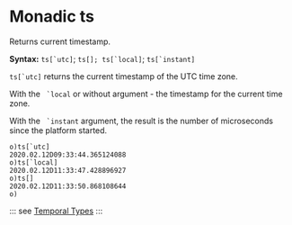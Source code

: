 # Monadic ts

Returns current timestamp.

**Syntax:** ```ts[`utc]```; ```ts[]; ts[`local]```; ```ts[`instant]```

```ts[`utc]``` returns the current timestamp of the UTC time zone.

With the ``` `local``` or without argument - the timestamp for the current time zone.

With the ``` `instant``` argument, the result is the number of microseconds since the platform started.


```o
o)ts[`utc]
2020.02.12D09:33:44.365124088
o)ts[`local]
2020.02.12D11:33:47.428896927
o)ts[]
2020.02.12D11:33:50.868108644
o)
```

::: see
[Temporal Types](/reference/types/scalars/time.md)
:::
